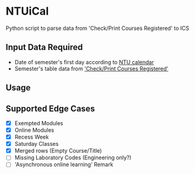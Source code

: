 # NTUiCal
Python script to parse data from 'Check/Print Courses Registered' to ICS 

## Input Data Required
 - Date of semester's first day according to [NTU calendar](https://www.ntu.edu.sg/admissions/matriculation/academic-calendars)
 - Semester's table data from ['Check/Print Courses Registered'](https://sso.wis.ntu.edu.sg/webexe88/owa/sso_redirect.asp?t=1&app=https://wish.wis.ntu.edu.sg/pls/webexe/aus_stars_check.check_subject_web2)

## Usage

## Supported Edge Cases
- [x] Exempted Modules
- [x] Online Modules
- [x] Recess Week
- [x] Saturday Classes
- [x] Merged rows (Empty Course/Title)
- [ ] Missing Laboratory Codes (Engineering only?)
- [ ] 'Asynchronous online learning' Remark

